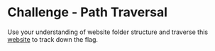 # Challenge - Path Traversal

Use your understanding of website folder structure and traverse this [website](http://localhost/login.php) to track down the flag.